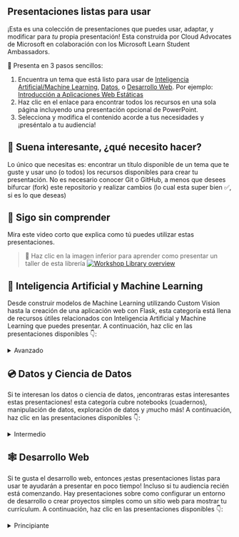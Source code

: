 ## Presentaciones listas para usar

¡Esta es una colección de presentaciones que puedes usar, adaptar, y modificar para *tu* propia presentación! Esta construida por Cloud Advocates de Microsoft en colaboración con los Microsoft Learn Student Ambassadors.

🚀 Presenta en 3 pasos sencillos:
1. Encuentra un tema que está listo para usar de [Inteligencia Artificial/Machine Learning](#-inteligencia-artificial-y-machine-learning), [Datos](#-Datos-y-Ciencia-de-Datos), o [Desarrollo Web](#-Desarrollo-Web). Por ejemplo: [Introducción a Aplicaciones Web Estáticas](./short/intro-static-web-apps/README.md)
1. Haz clic en el enlace para encontrar todos los recursos en una sola página incluyendo una presentación opcional de PowerPoint.
1. Selecciona y modifica el contenido acorde a tus necesidades y ¡preséntalo a tu audiencia! 

## 🧐 Suena interesante, ¿qué necesito hacer?

Lo único que necesitas es: encontrar un título disponible de un tema que te guste y usar uno (o todos) los recursos disponibles para crear tu presentación. No es necesario conocer Git o GitHub, a menos que desees bifurcar (fork) este repositorio y realizar cambios (lo cual esta super bien ✅, si es lo que deseas)

## 🤔 Sigo sin comprender
Mira este video corto que explica como tú puedes utilizar estas presentaciones.

> 🎥 Haz clic en la imagen inferior para aprender como presentar un taller de esta librería
[![Workshop Library overview ](/images/how-to.gif)](https://youtu.be/tylrSBnjHGo "Workshop Library overview - Click to Watch!")

## 🧠 Inteligencia Artificial y Machine Learning

Desde construir modelos de Machine Learning utilizando Custom Vision hasta la creación de una aplicación web con Flask, esta categoría está llena de recursos útiles relacionados con Inteligencia Artificial y Machine Learning que puedes presentar. A continuación, haz clic en las presentaciones disponibles 👇: 


  <details>
    <summary>Avanzado</summary>

   - [Usa TensorFlow y Keras para el procesamiento del lenguaje natural](../full/intro-nlp-tensorflow/translations/es/README.es.md)

  </details>


## 💿 Datos y Ciencia de Datos
Si te interesan los datos o ciencia de datos, ¡encontraras estas interesantes estas presentaciones! esta categoría cubre notebooks (cuadernos), manipulación de datos, exploración de datos y ¡mucho más! A continuación, haz clic en las presentaciones disponibles 👇:

<!-- -
<details>
    <summary>Principiante</summary>


 - [Explore y analice datos con R](../full/explore-analyze-data-with-R/README.md)


</details>
-->
<details>
  <summary>Intermedio</summary>

 - [Lectura y escritura de datos con Azure DataBricks](../full/intro-databricks/translations/es/README.es.md)

</details>



## 🕸 Desarrollo Web
Si te gusta el desarrollo web, entonces ¡estas presentaciones listas para usar te ayudarán a presentar en poco tiempo! Incluso si tu audiencia recién está comenzando. Hay presentaciones sobre como configurar un entorno de desarrollo o crear proyectos simples como un sitio web para mostrar tu currículum. A continuación, haz clic en las presentaciones disponibles 👇:

  <details>
    <summary>Principiante</summary>


   - [Introducción a GitHub usando GitHub.dev](../short/intro-github-dev/translations/es/intro-Github.md)
   - [Introducción a Azure Static Web Apps](../short/intro-static-web-apps/translations/es/README.es.md)
   - [Crea un sitio web para mostrar tu currículum](../full/build-resume-website/translations/es/README.md)
   - [Construye una aplicación sin código con Microsoft Power Platform](../full/power-platform-canvas-app/translations/es/README.es.md)

  </details>
<!--
  <details>
    <summary>Intermedio</summary>


   - [Crea una API mínima con .NET 6](./full/intro-minapi/README.md)
   - [Introducción a React](./full/intro-react/README.md)
   - [Creación de lógica sin servidor con Azure Functions](./full/azure-functions/README.md)
   - [Introducción a Django](./full/django-get-started/README.md)
   - [Crea una aplicación web progresiva de Mood Journal](./full/mood-journal-progressive-web-app/README.md)

  </details>

-->
## 🤩 Contribuciones y otros recursos

¿Estás buscando colaborar con una presentación o deseas obtener más información sobre la presentación y como presentarla a tu audiencia? ¡En esta sección encontraras más sobre ello!

- Utiliza el [Acordeon](./acordeon.md) para organizar la entrega/presentación de tu taller
- [Diapositivas sobre cómo ser mentor](https://github.com/FrontEndFoxes/art/blob/main/frontend-foxes-mentor-training.pdf) de la escuela Front-End Foxes
- [Curso de LinkedIn Learning](https://www.linkedin.com/learning/teaching-techniques-developing-curriculum/welcome?autoAdvance=true&autoSkip=false&autoplay=true&resume=true&u=3322) sobre cómo crear un curriculum
- [Curso de LinkedIn Learning](https://www.linkedin.com/learning/presenting-technical-information-with-stories/storytelling-for-technical-presentations?autoAdvance=true&autoSkip=false&autoplay=true&resume=true&u=3322) sobre como presentar temas técnicos como historias

Estas presentaciones listas-para-usar fueron creadas utilizando nuestra [plantilla](https://github.com/microsoft/workshop-template)
